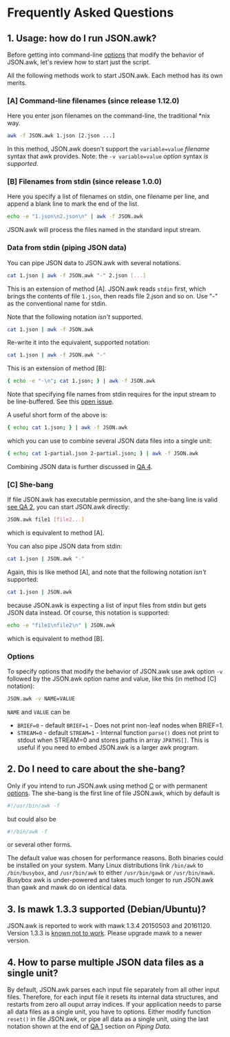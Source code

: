# Frequently Asked Questions

<a name="1"></a>
## 1. Usage: how do I run JSON.awk?

Before getting into command-line [options](#1-options) that modify the behavior of JSON.awk, let's review how to start just the script.

All the following methods work to start JSON.awk. Each method has its
own merits.

### [A] Command-line filenames (since release 1.12.0)

Here you enter json filenames on the command-line, the traditional \*nix
way.

```sh
awk -f JSON.awk 1.json [2.json ...]
```

In this method, JSON.awk doesn't support the `variable=value` _filename_
syntax that awk provides.  Note: the `-v variable=value` _option_ syntax
_is supported_.

### [B] Filenames from stdin (since release 1.0.0)

Here you specify a list of filenames on stdin, one filename per line,
and append a blank line to mark the end of the list.

```sh
echo -e "1.json\n2.json\n" | awk -f JSON.awk
```

JSON.awk will process the files named in the standard input stream.

<a name="1-pipe"></a>
### Data from stdin (piping JSON data)

You can pipe JSON data to JSON.awk with several notations.

```sh
cat 1.json | awk -f JSON.awk "-" 2.json [...]
```

This is an extension of method [A].  JSON.awk reads `stdin` first, which
brings the contents of file `1.json`, then reads file 2.json and so
on. Use "-" as the conventional name for stdin.

Note that the following notation _isn't_ supported.

```sh
cat 1.json | awk -f JSON.awk
```

Re-write it into the equivalent, supported notation:

```sh
cat 1.json | awk -f JSON.awk "-"
```

This is an extension of method [B]:

```sh
{ echo -e "-\n"; cat 1.json; } | awk -f JSON.awk
```

Note that specifying file names from stdin requires for the input stream to be
line-buffered.
See this [open issue](https://github.com/step-/JSON.awk/issues/7).

A useful short form of the above is:

```sh
{ echo; cat 1.json; } | awk -f JSON.awk
```

which you can use to combine several JSON data files into a single unit:

```sh
{ echo; cat 1-partial.json 2-partial.json; } | awk -f JSON.awk
```

Combining JSON data is further discussed in [QA 4](#4).

<a name="1-C"></a>
### [C] She-bang

If file JSON.awk has executable permission, and the she-bang line is valid
[see QA 2](#2), you can start JSON.awk directly:

```sh
JSON.awk file1 [file2...]
```

which is equivalent to method [A].

You can also pipe JSON data from stdin:

```sh
cat 1.json | JSON.awk "-"
```

Again, this is like method [A], and note that the following notation _isn't_
supported:

```sh
cat 1.json | JSON.awk
```

because JSON.awk is expecting a list of input files from stdin but gets JSON
data instead. Of course, this notation is supported:

```sh
echo -e "file1\nfile2\n" | JSON.awk
```

which is equivalent to method [B].

<a name="1-options"></a>
### Options

To specify options that modify the behavior of JSON.awk use awk option `-v`
followed by the JSON.awk option name and value, like this (in method [C]
notation):

```sh
JSON.awk -v NAME=VALUE
```

`NAME` and `VALUE` can be

* `BRIEF=0` - default `BRIEF=1` - Does not print non-leaf nodes when BRIEF=1.
* `STREAM=0` - default `STREAM=1` - Internal function `parse()` does not print
  to stdout when STREAM=0 and stores jpaths in array `JPATHS[]`. This is useful
  if you need to embed JSON.awk is a larger awk program.

<a name="2"></a>
## 2. Do I need to care about the she-bang?

Only if you intend to run JSON.awk using method [C](#1-C) or with permanent
[options](#1-options).
The she-bang is the first line of file JSON.awk, which by default is

```sh
#!/usr/bin/awk -f
```

but could also be

```sh
#!/bin/awk -f
```

or several other forms.

The default value was chosen for performance reasons.  Both binaries could be
installed on your system.  Many Linux distributions link `/bin/awk` to
`/bin/busybox`, and `/usr/bin/awk` to either `/usr/bin/gawk` or
`/usr/bin/mawk`.  Busybox awk is under-powered and takes much longer to run
JSON.awk than gawk and mawk do on identical data.

<a name="3"></a>
## 3. Is mawk 1.3.3 supported (Debian/Ubuntu)?

JSON.awk is reported to work with mawk 1.3.4 20150503 and 20161120.
Version 1.3.3 is [known not to work](http://github.com/step-/JSON.awk/issues/6).
Please upgrade mawk to a newer version.

<a name="4"></a>
## 4. How to parse multiple JSON data files as a single unit?

By default, JSON.awk parses each input file separately from all other input
files.  Therefore, for each input file it resets its internal data structures,
and restarts from zero all ouput array indices.  If your application needs to
parse all data files as a single unit, you have to options.
Either modify function `reset()` in file JSON.awk, or pipe all data as a single
unit, using the last notation shown at the end of [QA 1](#1) section on *Piping
Data*.

